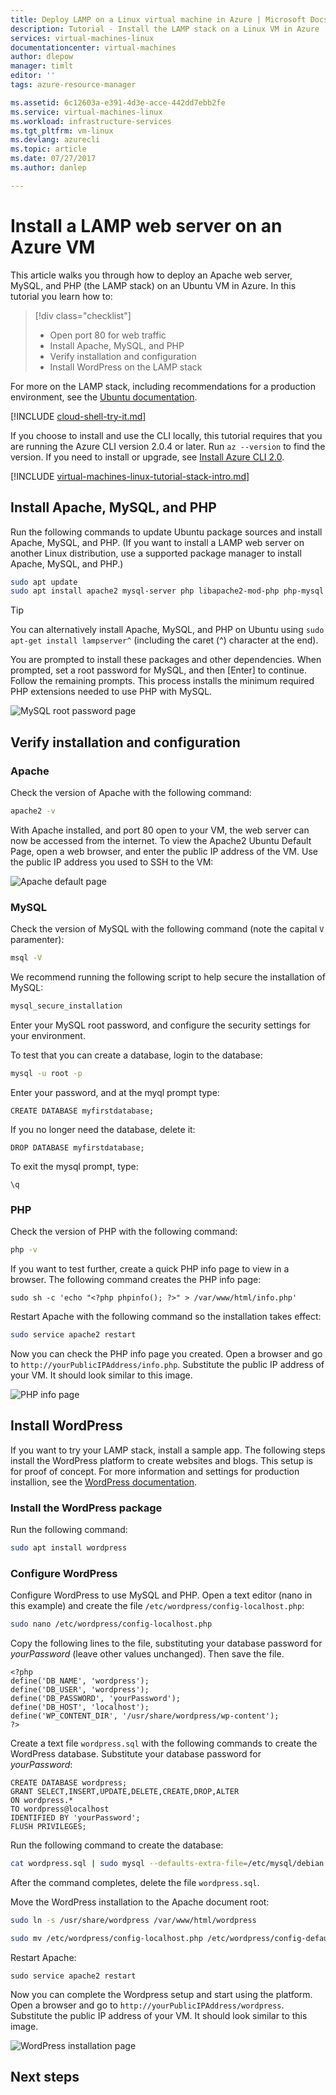 ```yaml
---
title: Deploy LAMP on a Linux virtual machine in Azure | Microsoft Docs
description: Tutorial - Install the LAMP stack on a Linux VM in Azure
services: virtual-machines-linux
documentationcenter: virtual-machines
author: dlepow
manager: timlt
editor: ''
tags: azure-resource-manager

ms.assetid: 6c12603a-e391-4d3e-acce-442dd7ebb2fe
ms.service: virtual-machines-linux
ms.workload: infrastructure-services
ms.tgt_pltfrm: vm-linux
ms.devlang: azurecli
ms.topic: article
ms.date: 07/27/2017
ms.author: danlep

---
```

# Install a LAMP web server on an Azure VM
This article walks you through how to deploy an Apache web server, MySQL, and PHP (the LAMP stack) on an Ubuntu VM in Azure. In this tutorial you learn how to:

> [!div class="checklist"]
> * Open port 80 for web traffic
> * Install Apache, MySQL, and PHP
> * Verify installation and configuration
> * Install WordPress on the LAMP stack


For more on the LAMP stack, including recommendations for a production environment, see the [Ubuntu documentation](https://help.ubuntu.com/community/ApacheMySQLPHP).

[!INCLUDE [cloud-shell-try-it.md](../../../includes/cloud-shell-try-it.md)]

If you choose to install and use the CLI locally, this tutorial requires that you are running the Azure CLI version 2.0.4 or later. Run `az --version` to find the version. If you need to install or upgrade, see [Install Azure CLI 2.0]( /cli/azure/install-azure-cli). 

[!INCLUDE [virtual-machines-linux-tutorial-stack-intro.md](../../../includes/virtual-machines-linux-tutorial-stack-intro.md)]

## Install Apache, MySQL, and PHP

Run the following commands to update Ubuntu package sources and install Apache, MySQL, and PHP. (If you want to install a LAMP web server on another Linux distribution, use a supported package manager to install Apache, MySQL, and PHP.)


```bash
sudo apt update
sudo apt install apache2 mysql-server php libapache2-mod-php php-mysql
```



> [!TIP]
> You can alternatively install Apache, MySQL, and PHP on Ubuntu using `sudo apt-get install lampserver^` (including the caret (^) character at the end).
>



You are prompted to install these packages and other dependencies. When prompted, set a root password for MySQL, and then [Enter] to continue. Follow the remaining prompts. This process installs the minimum required PHP extensions needed to use PHP with MySQL. 

![MySQL root password page][1]

## Verify installation and configuration


### Apache

Check the version of Apache with the following command:
```bash
apache2 -v
```

With Apache installed, and port 80 open to your VM, the web server can now be accessed from the internet. To view the Apache2 Ubuntu Default Page, open a web browser, and enter the public IP address of the VM. Use the public IP address you used to SSH to the VM:

![Apache default page][3]


### MySQL

Check the version of MySQL with the following command (note the capital `V` paramenter):

```bash
msql -V
```

We recommend running the following script to help secure the installation of MySQL:

```bash
mysql_secure_installation
```

Enter your MySQL root password, and configure the security settings for your environment.

To test that you can create a database, login to the database:

```bash
mysql -u root -p
```

Enter your password, and at the myql prompt type:

```mysql
CREATE DATABASE myfirstdatabase;
```
If you no longer need the database, delete it:

```mysql
DROP DATABASE myfirstdatabase;
```
To exit the mysql prompt, type:

```mysql
\q
```

### PHP

Check the version of PHP with the following command:

```bash
php -v
```
If you want to test further, create a quick PHP info page to view in a browser. The following command creates the PHP info page:

```
sudo sh -c 'echo "<?php phpinfo(); ?>" > /var/www/html/info.php'
```

Restart Apache with the following command so the installation takes effect:

```bash
sudo service apache2 restart
```

Now you can check the PHP info page you created. Open a browser and go to `http://yourPublicIPAddress/info.php`. Substitute the public IP address of your VM. It should look similar to this image.

![PHP info page][2]


## Install WordPress

If you want to try your LAMP stack, install a sample app. The following steps install the WordPress platform to create websites and blogs. This setup is for proof of concept. For more information and settings for production installion, see the [WordPress documentation](https://codex.wordpress.org/Main_Page).



### Install the WordPress package

Run the following command:

```bash
sudo apt install wordpress
```

### Configure WordPress

Configure WordPress to use MySQL and PHP. Open a text editor (nano in this example) and create the file `/etc/wordpress/config-localhost.php`:

```bash
sudo nano /etc/wordpress/config-localhost.php
```
Copy the following lines to the file, substituting your database password for *yourPassword* (leave other values unchanged). Then save the file.

```
<?php
define('DB_NAME', 'wordpress');
define('DB_USER', 'wordpress');
define('DB_PASSWORD', 'yourPassword');
define('DB_HOST', 'localhost');
define('WP_CONTENT_DIR', '/usr/share/wordpress/wp-content');
?>
```

Create a text file `wordpress.sql` with the following commands to create the WordPress database. Substitute your database password for *yourPassword*:

```
CREATE DATABASE wordpress;
GRANT SELECT,INSERT,UPDATE,DELETE,CREATE,DROP,ALTER
ON wordpress.*
TO wordpress@localhost
IDENTIFIED BY 'yourPassword';
FLUSH PRIVILEGES;
```


Run the following command to create the database:

```bash
cat wordpress.sql | sudo mysql --defaults-extra-file=/etc/mysql/debian.cnf
```

After the command completes, delete the file `wordpress.sql`.

Move the WordPress installation to the Apache document root:

```bash
sudo ln -s /usr/share/wordpress /var/www/html/wordpress

sudo mv /etc/wordpress/config-localhost.php /etc/wordpress/config-default.php
```

Restart Apache:

```
sudo service apache2 restart
```

Now you can complete the Wordpress setup and start using the platform. Open a browser and go to `http://yourPublicIPAddress/wordpress`. Substitute the public IP address of your VM. It should look similar to this image.

![WordPress installation page][4]

## Next steps


[1]: ./media/tutorial-lamp-stack/configmysqlpassword-small.png
[2]: ./media/tutorial-lamp-stack/phpsuccesspage.png
[3]: ./media/tutorial-lamp-stack/apachesuccesspage.png
[4]: ./media/tutorial-lamp-stack/wordpressstartpage.png
